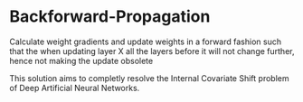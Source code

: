 # Backforward-Propagation
Calculate weight gradients and update weights in a forward fashion such that the when updating layer X all the layers before it will not change further, hence not making the update obsolete

This solution aims to completly resolve the Internal Covariate Shift problem of Deep Artificial Neural Networks.
